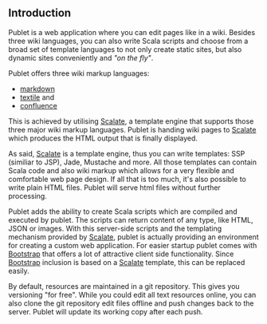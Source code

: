 ## Introduction

Publet is a web application where you can edit pages like in a wiki. Besides three
wiki languages, you can also write Scala scripts and choose from a broad set of
template languages to not only create static sites, but also dynamic sites conveniently
and *"on the fly"*.

Publet offers three wiki markup languages:

* [markdown](<http://daringfireball.net/projects/markdown/>)
* [textile](<http://textile.thresholdstate.com/>) and
* [confluence](<https://confluence.atlassian.com/display/DOC/Confluence+Wiki+Markup>)

This is achieved by utilising [Scalate](http://scalate.fusesource.org/), a
template engine that supports those three major wiki markup languages. Publet
is handing wiki pages to [Scalate](http://scalate.fusesource.org/) which
produces the HTML output that is finally displayed.

As said, [Scalate](http://scalate.fusesource.org/) is a template engine, thus
you can write templates: SSP (similiar to JSP), Jade, Mustache and more. All
those templates can contain Scala code and also wiki markup which allows for a
very flexible and comfortable web page design. If all that is too much, it's also
possible to write plain HTML files. Publet will serve html files without further
processing.

Publet adds the ability to create Scala scripts which are compiled and
executed by publet. The scripts can return content of any type, like HTML,
JSON or images. With this server-side scripts and the templating mechanism
provided by [Scalate](http://scalate.fusesource.org/), publet is actually
providing an environment for creating a custom web application. For easier
startup publet comes with [Bootstrap](http://twitter.github.com/bootstrap/)
that offers a lot of attractive client side functionality. Since
[Bootstrap](http://twitter.github.com/bootstrap/) inclusion is based on a
[Scalate](http://scalate.fusesource.org/) template, this can be replaced
easily.

By default, resources are maintained in a git repository. This gives you
versioning "for free". While you could edit all text resources online, you
can also clone the git repository edit files offline and push changes back
to the server. Publet will update its working copy after each push.